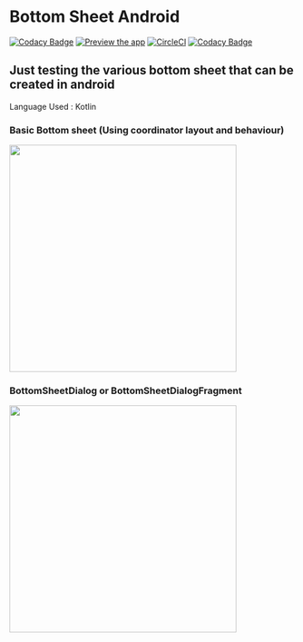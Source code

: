 # Bottom Sheet Android

[![Codacy Badge](https://api.codacy.com/project/badge/Grade/588c38ae3f204d1c8dcadb4c92027c2e)](https://app.codacy.com/app/shangeeth95/BottomSheetAndroid?utm_source=github.com&utm_medium=referral&utm_content=shivthepro/BottomSheetAndroid&utm_campaign=Badge_Grade_Settings)
[![Preview the app](https://img.shields.io/badge/Preview-Appetize.io-orange.svg)](https://appetize.io/app/krnvkau93cavvkcb1bwwbfdr6m)
[![CircleCI](https://circleci.com/gh/shivthepro/BottomSheetAndroid/tree/master.svg?style=svg)](https://circleci.com/gh/shivthepro/BottomSheetAndroid/tree/master)
[![Codacy Badge](https://api.codacy.com/project/badge/Grade/cd7dc90cc134404a848c7371ca8965e1)](https://www.codacy.com/app/shangeeth95/BottomSheetAndroid?utm_source=github.com&amp;utm_medium=referral&amp;utm_content=shivthepro/BottomSheetAndroid&amp;utm_campaign=Badge_Grade)

## Just testing the various bottom sheet that can be created in android

Language Used : Kotlin

### Basic Bottom sheet (Using coordinator layout and behaviour)

<img src="https://raw.githubusercontent.com/shivthepro/BottomSheet-Test/master/bottomsheet_behaviour.gif" alt="" height="400" />

### BottomSheetDialog or BottomSheetDialogFragment

<img src="https://raw.githubusercontent.com/shivthepro/BottomSheet-Test/master/bottomSheet_dialog.gif" alt="" height="400" />
